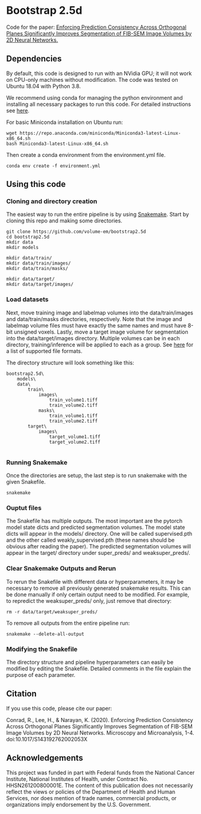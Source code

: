 # Bootstrap 2.5d
Code for the paper: [Enforcing Prediction Consistency Across Orthogonal Planes Significantly Improves Segmentation of FIB-SEM Image Volumes by 2D Neural Networks.](https://www.cambridge.org/core/journals/microscopy-and-microanalysis/article/enforcing-prediction-consistency-across-orthogonal-planes-significantly-improves-segmentation-of-fibsem-image-volumes-by-2d-neural-networks/97314A3AF09213E4E97491D95BF03C1B)

## Dependencies

By default, this code is designed to run with an NVidia GPU; it will not work on CPU-only machines without modification. The code was tested on Ubuntu 18.04 with Python 3.8.

We recommend using conda for managing the python environment and installing all necessary packages to run this code. For detailed instructions see [here](https://conda.io/projects/conda/en/latest/user-guide/install/linux.html). 

For basic Miniconda installation on Ubuntu run:
```
wget https://repo.anaconda.com/miniconda/Miniconda3-latest-Linux-x86_64.sh
bash Miniconda3-latest-Linux-x86_64.sh
```
Then create a conda environment from the environment.yml file.
```
conda env create -f environment.yml
```

## Using this code

### Cloning and directory creation

The easiest way to run the entire pipeline is by using [Snakemake](https://snakemake.readthedocs.io/en/stable/). Start by cloning this repo and making some directories.

```
git clone https://github.com/volume-em/bootstrap2.5d
cd bootstrap2.5d
mkdir data
mkdir models

mkdir data/train/
mkdir data/train/images/
mkdir data/train/masks/

mkdir data/target/
mkdir data/target/images/
```

### Load datasets

Next, move training image and labelmap volumes into the data/train/images and data/train/masks directories, respectively. Note that the image and labelmap volume files must have exactly the same names and must have 8-bit unsigned voxels. Lastly, move a target image volume for segmentation into the data/target/images directory. Multiple volumes can be in each directory, training/inference will be applied to each as a group. See [here](https://simpleitk.readthedocs.io/en/master/IO.html) for a list of supported file formats.

The directory structure will look something like this:
```
bootstrap2.5d\
    models\
    data\
        train\
            images\
                train_volume1.tiff
                train_volume2.tiff
            masks\
                train_volume1.tiff
                train_volume2.tiff
        target\
            images\
                target_volume1.tiff
                target_volume2.tiff
    
```

### Running Snakemake

Once the directories are setup, the last step is to run snakemake with the given Snakefile.
```
snakemake
```

### Ouptut files

The Snakefile has multiple outputs. The most important are the pytorch model state dicts and predicted segmentation volumes. The model state dicts will appear in the models/ directory. One will be called supervised.pth and the other called weakly_supervised.pth (these names should be obvious after reading the paper). The predicted segmentation volumes will appear in the target/ directory under super_preds/ and weaksuper_preds/.

### Clear Snakemake Outputs and Rerun

To rerun the Snakefile with different data or hyperparameters, it may be necessary to remove all previously generated snakemake results. This can be done manually if only certain output need to be modified. For example, to repredict the weaksuper_preds/ only, just remove that directory:
```
rm -r data/target/weaksuper_preds/
```

To remove all outputs from the entire pipeline run:
```
snakemake --delete-all-output
```

### Modifying the Snakefile

The directory structure and pipeline hyperparameters can easily be modified by editing the Snakefile. Detailed comments in the file explain the purpose of each parameter.

## Citation
If you use this code, please cite our paper:

Conrad, R., Lee, H., & Narayan, K. (2020). Enforcing Prediction Consistency Across Orthogonal Planes Significantly Improves Segmentation of FIB-SEM Image Volumes by 2D Neural Networks. Microscopy and Microanalysis, 1-4. doi:10.1017/S143192762002053X

## Acknowledgements

This project was funded in part with Federal funds from the National Cancer Institute, National Institutes of Health, under Contract No. HHSN261200800001E. The content of this publication does not necessarily reflect the views or policies of the Department of Health and Human Services, nor does mention of trade names, commercial products, or organizations imply endorsement by the U.S. Government. 
